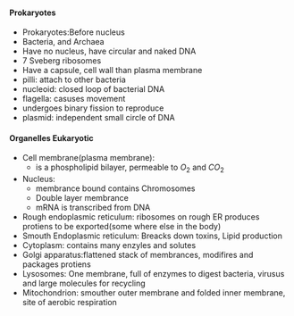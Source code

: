 #### Prokaryotes
 - Prokaryotes:Before nucleus
 - Bacteria, and Archaea
 - Have no nucleus, have circular and naked DNA
 - 7 Sveberg ribosomes
 - Have a capsule, cell wall than plasma membrane
 - pilli: attach to other bacteria
 - nucleoid: closed loop of bacterial DNA
 - flagella: casuses movement
 - undergoes binary fission to reproduce
 - plasmid: independent small circle of DNA

#### Organelles Eukaryotic
 - Cell membrane(plasma membrane):
	 - is a phospholipid bilayer, permeable to $O_2$ and $CO_2$
 - Nucleus: 
	 - membrance bound contains Chromosomes
	 - Double layer membrance
	 - mRNA is transcribed from DNA
 - Rough endoplasmic reticulum: ribosomes on rough ER produces protiens to be exported(some where else in the body)
 - Smouth Endoplasmic reticulum: Breacks down toxins, Lipid production
 - Cytoplasm: contains many enzyles and solutes
 - Golgi apparatus:flattened stack of membrances, modifires and packages protiens
 - Lysosomes: One membrane, full of enzymes to digest bacteria, virusus and large molecules for recycling
 - Mitochondrion: smouther outer membrane and folded inner membrane, site of aerobic respiration



<!--stackedit_data:
eyJoaXN0b3J5IjpbLTIwMDc4ODg2MzAsMTkxMTM0MTQ5NCwtMT
M2OTcxNzc5MCwtMjk4MTM4MTkyLC02MTEwNjY0MzQsLTQ3MjA3
MDUxOSwyMDYwNjExNzM1LDczMDk5ODExNl19
-->